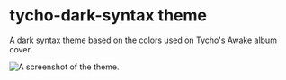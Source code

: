 # tycho-dark-syntax theme

A dark syntax theme based on the colors used on Tycho's Awake album cover.

![A screenshot of the theme.](http://i.imgur.com/n3k3VDY.png)
